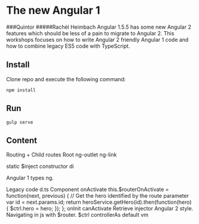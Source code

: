 # The new Angular 1
###Quintor
#####Rachèl Heimbach
Angular 1.5.5 has some new Angular 2 features which should be less of a pain to migrate to Angular 2.
This workshops focuses on how to write Angular 2 friendly Angular 1 code and how to combine legacy ES5 code with TypeScript.

## Install
Clone repo and execute the following command:
```
npm install
```

## Run
```
gulp serve
```

## Content

Routing + Child routes
Root
ng-outlet
ng-link

static $inject
constructor di

Angular 1 types ng.

Legacy code d.ts
Component
onActivate
this.$routerOnActivate = function(next, previous) {
  // Get the hero identified by the route parameter
  var id = next.params.id;
  return heroService.getHero(id).then(function(hero) {
    $ctrl.hero = hero;
  });
};
onInit
canActivate
Retrieve injector Angular 2 style. 
Navigating in js with $router.
$ctrl controllerAs default
vm

